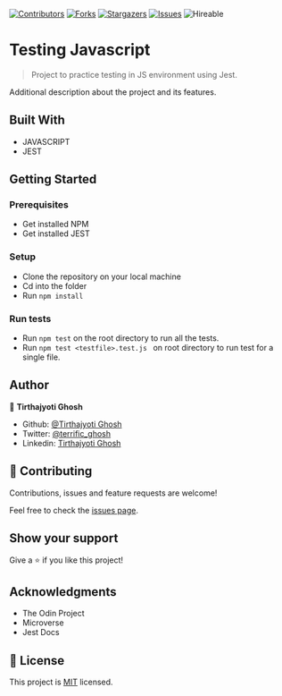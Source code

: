 <!--
*** Thanks for checking out this README Template. If you have a suggestion that would
*** make this better, please fork the repo and create a pull request or simply open
*** an issue with the tag "enhancement".
*** Thanks again! Now go create something AMAZING! :D
-->

<!-- PROJECT SHIELDS -->
<!--
*** I'm using markdown "reference style" links for readability.
*** Reference links are enclosed in brackets [ ] instead of parentheses ( ).
*** See the bottom of this document for the declaration of the reference variables
*** for contributors-url, forks-url, etc. This is an optional, concise syntax you may use.
*** https://www.markdownguide.org/basic-syntax/#reference-style-links
-->
[![Contributors][contributors-shield]][contributors-url]
[![Forks][forks-shield]][forks-url]
[![Stargazers][stars-shield]][stars-url]
[![Issues][issues-shield]][issues-url]
![Hireable](https://cdn.rawgit.com/hiendv/hireable/master/styles/default/yes.svg)

# Testing Javascript

> Project to practice testing in JS environment using Jest.

Additional description about the project and its features.

## Built With

- JAVASCRIPT
- JEST

## Getting Started

### Prerequisites

- Get installed NPM
- Get installed JEST

### Setup

- Clone the repository on your local machine
- Cd into the folder
- Run `npm install`

### Run tests

- Run ```npm test``` on the root directory to run all the tests.
- Run ```npm test <testfile>.test.js ``` on root directory to run test for a single file.

## Author

👤 **Tirthajyoti Ghosh**

- Github: [@Tirthajyoti Ghosh](https://github.com/tirthajyoti-ghosh)
- Twitter: [@terrific_ghosh](https://twitter.com/terrific_ghosh)
- Linkedin: [Tirthajyoti Ghosh](https://www.linkedin.com/in/tirthajyoti-ghosh/)

## 🤝 Contributing

Contributions, issues and feature requests are welcome!

Feel free to check the [issues page](https://github.com/tirthajyoti-ghosh/js-testing-practice/issues).

## Show your support

Give a ⭐️ if you like this project!

## Acknowledgments

- The Odin Project
- Microverse
- Jest Docs

## 📝 License

This project is [MIT](lic.url) licensed.

<!-- MARKDOWN LINKS & IMAGES -->
<!-- https://www.markdownguide.org/basic-syntax/#reference-style-links -->
[contributors-shield]: https://img.shields.io/github/contributors/tirthajyoti-ghosh/js-testing-practice.svg?style=flat-square
[contributors-url]: https://github.com/tirthajyoti-ghosh/js-testing-practice/graphs/contributors
[forks-shield]: https://img.shields.io/github/forks/tirthajyoti-ghosh/js-testing-practice.svg?style=flat-square
[forks-url]: https://github.com/tirthajyoti-ghosh/js-testing-practice/network/members
[stars-shield]: https://img.shields.io/github/stars/tirthajyoti-ghosh/js-testing-practice.svg?style=flat-square
[stars-url]: https://github.com/tirthajyoti-ghosh/js-testing-practice/stargazers
[issues-shield]: https://img.shields.io/github/issues/tirthajyoti-ghosh/js-testing-practice.svg?style=flat-square
[issues-url]: https://github.com/tirthajyoti-ghosh/js-testing-practice/issues